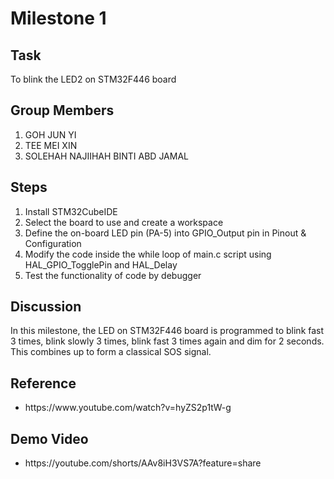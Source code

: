 <h1>Milestone 1</h1>
  <h2>Task</h2>
    <p>To blink the LED2 on STM32F446 board</p>

  <h2>Group Members</h2>
    <ol>
      <li>GOH JUN YI</li>
      <li>TEE MEI XIN</li>
      <li>SOLEHAH NAJIIHAH BINTI ABD JAMAL</li>
    </ol>
  
  <h2>Steps</h2>
    <ol>
      <li>Install STM32CubeIDE</li>
      <li>Select the board to use and create a workspace</li>
      <li>Define the on-board LED pin (PA-5) into GPIO_Output pin in Pinout & Configuration</li>
      <li>Modify the code inside the while loop of main.c script using HAL_GPIO_TogglePin and HAL_Delay</li>
      <li>Test the functionality of code by debugger</li>
    </ol>

  <h2>Discussion</h2>
    <p>In this milestone, the LED on STM32F446 board is programmed to blink fast 3 times, blink slowly 3 times, blink fast 3 times again and dim for 2 seconds. This combines up to form a classical SOS signal.</p>
    
  <h2>Reference</h2>
    <ul>
      <li>https://www.youtube.com/watch?v=hyZS2p1tW-g</li>
    </ul>
    
  <h2>Demo Video</h2>
    <ul>
      <li>https://youtube.com/shorts/AAv8iH3VS7A?feature=share</li>
    </ul>
    
